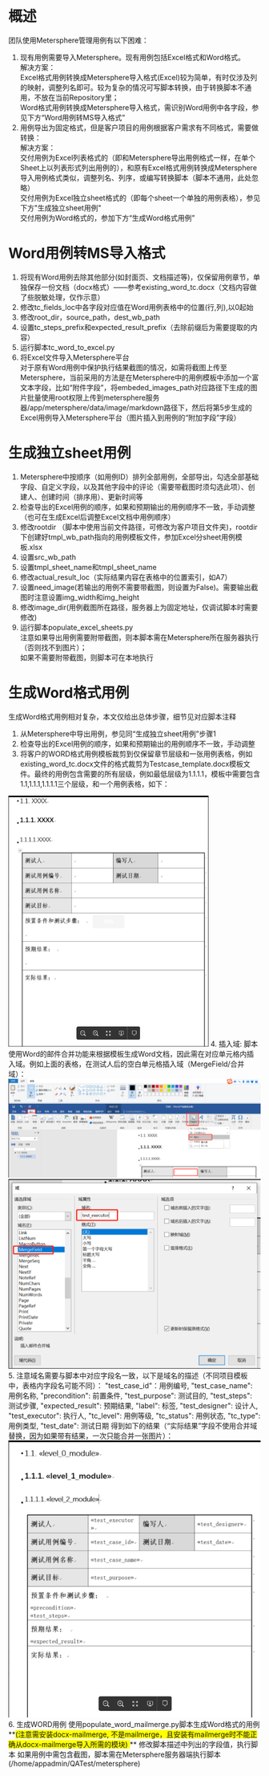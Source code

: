 # 概述  
团队使用Metersphere管理用例有以下困难：  
1. 现有用例需要导入Metersphere。现有用例包括Excel格式和Word格式。  
   解决方案：  
   Excel格式用例转换成Metersphere导入格式(Excel)较为简单，有时仅涉及列的映射，调整列名即可。较为复杂的情况可写脚本转换，由于转换脚本不通用，不放在当前Repository里；    
   Word格式用例转换成Metersphere导入格式，需识别Word用例中各字段，参见下方“Word用例转MS导入格式”
2. 用例导出为固定格式，但是客户项目的用例根据客户需求有不同格式，需要做转换：  
   解决方案：  
   交付用例为Excel列表格式的（即和Metersphere导出用例格式一样，在单个Sheet上以列表形式列出用例的），和原有Excel格式用例转换成Metersphere导入用例格式类似，调整列名、列序，或编写转换脚本（脚本不通用，此处忽略）  
   交付用例为Excel独立sheet格式的（即每个sheet一个单独的用例表格），参见下方"生成独立sheet用例"  
   交付用例为Word格式的，参加下方“生成Word格式用例”
   

# Word用例转MS导入格式  
1. 将现有Word用例去除其他部分(如封面页、文档描述等)，仅保留用例章节，单独保存一份文档（docx格式）——参考existing_word_tc.docx（文档内容做了些脱敏处理，仅作示意） 
2. 修改tc_fields_loc中各字段对应值在Word用例表格中的位置(行,列),以0起始  
3. 修改root_dir，source_path，dest_wb_path  
4. 设置tc_steps_prefix和expected_result_prefix（去除前缀后为需要提取的内容）  
5. 运行脚本tc_word_to_excel.py
6. 将Excel文件导入Metersphere平台  
对于原有Word用例中保护执行结果截图的情况，如需将截图上传至Metersphere，当前采用的方法是在Metersphere中的用例模板中添加一个富文本字段，比如“附件字段”，将embeded_images_path对应路径下生成的图片批量使用root权限上传到metersphere服务器/app/metersphere/data/image/markdown路径下，然后将第5步生成的Excel用例导入Metersphere平台（图片插入到用例的“附加字段”字段）


# 生成独立sheet用例  
1. Metersphere中按顺序（如用例ID）排列全部用例，全部导出，勾选全部基础字段、自定义字段，以及其他字段中的评论（需要带截图时须勾选此项）、创建人、创建时间（排序用）、更新时间等
2. 检查导出的Excel用例的顺序，如果和预期输出的用例顺序不一致，手动调整（也可在生成Excel后调整Excel文档中用例顺序）
3. 修改rootdir （脚本中使用当前文件路径，可修改为客户项目文件夹)，rootdir下创建好tmpl_wb_path指向的用例模板文件，参加Excel分sheet用例模板.xlsx
4. 设置src_wb_path
5. 设置tmpl_sheet_name和tmpl_sheet_name
6. 修改actual_result_loc（实际结果内容在表格中的位置索引，如A7）
7. 设置need_image(若输出的用例不需要带截图，则设置为False)。需要输出截图时注意设置img_width和img_height
8. 修改image_dir(用例截图所在路径，服务器上为固定地址，仅调试脚本时需要修改)
9. 运行脚本populate_excel_sheets.py  
注意如果导出用例需要附带截图，则本脚本需在Metersphere所在服务器执行（否则找不到图片）；  
如果不需要附带截图，则脚本可在本地执行


#  生成Word格式用例  
生成Word格式用例相对复杂，本文仅给出总体步骤，细节见对应脚本注释  
1. 从Metersphere中导出用例，参见同“生成独立sheet用例”步骤1
2. 检查导出的Excel用例的顺序，如果和预期输出的用例顺序不一致，手动调整
3. 将客户的WORD格式用例模板裁剪到仅保留章节层级和一张用例表格，例如existing_word_tc.docx文件的格式裁剪为Testcase_template.docx模板文件。最终的用例包含需要的所有层级，例如最低层级为1.1.1.1，模板中需要包含1.1,1.1.1,1.1.1.1三个层级，和一个用例表格，如下：  
<img src=".\mdimg\template.png"  width = 400 height = 500>  
4. 插入域: 脚本使用Word的邮件合并功能来根据模板生成Word文档，因此需在对应单元格内插入域。例如上面的表格，在测试人后的空白单元格插入域（MergeField/合并域）：  
<img src=".\mdimg\insert_field1.png">  
<img src=".\mdimg\insert_field2.png">
5. 注意域名需要与脚本中对应字段名一致，以下是域名的描述（不同项目模板中，表格内字段名可能不同）：  
"test_case_id"：用例编号,   
"test_case_name": 用例名称,  
"precondition": 前置条件,  
"test_purpose": 测试目的,  
"test_steps": 测试步骤,  
"expected_result": 预期结果,  
"label": 标签,  
"test_designer": 设计人,  
"test_executor": 执行人,  
"tc_level": 用例等级,  
"tc_status": 用例状态,  
"tc_type": 用例类型,  
"test_date": 测试日期  
得到如下的结果（“实际结果”字段不使用合并域替换，因为如果带有结果，一次只能合并一张图片）：  
<img src=".\mdimg\fields_inserted.png">  
6. 生成WORD用例  
使用populate_word_mailmerge.py脚本生成Word格式的用例**<span style="background-color:yellow;">(注意需安装docx-mailmerge, 不是mailmerge，且安装有mailmerge时不能正确从docx-mailmerge导入所需的模块) </span>** 
修改脚本描述中列出的字段值，执行脚本  
如果用例中需包含截图，脚本需在Metersphere服务器端执行脚本(/home/appadmin/QATest/metersphere)  







